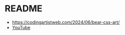# README

- <https://codingartistweb.com/2024/06/bear-css-art/>
- [YouTube](https://youtu.be/ntCdIcECKzk)
